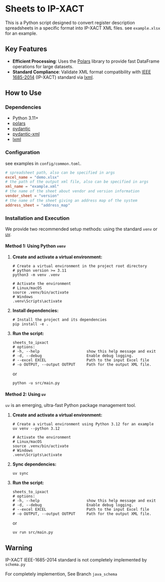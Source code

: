 # Sheets to IP-XACT

This is a Python script designed to convert register description spreadsheets in a specific format into IP-XACT XML files. see `example.xlsx` for an example.

## Key Features

- **Efficient Processing**: Uses the [Polars](https://www.pola.rs/) library to provide fast DataFrame operations for large datasets.
- **Standard Compliance**: Validate XML format compatibility with [IEEE 1685-2014](https://ieeexplore.ieee.org/document/6898803) (IP-XACT) standard
 via [lxml](https://lxml.de/).

## How to Use

### Dependencies

- Python 3.11+
- [polars](https://www.pola.rs/)
- [pydantic](https://docs.pydantic.dev/latest/)
- [pydantic-xml](https://pydantic-xml.readthedocs.io/en/latest/index.html)
- [lxml](https://lxml.de/)

### Configuration

see examples in `config/common.toml`. 
```toml
# spreadsheet path, also can be specified in args
excel_name = "demo.xlsx"
# the path of the output xml file, also can be specified in args
xml_name = "example.xml"
# the name of the sheet about vendor and version information
vendor_sheet = "version"
# the name of the sheet giving an address map of the system
address_sheet = "address_map"
```

### Installation and Execution

We provide two recommended setup methods: using the standard `venv` or [uv](https://docs.astral.sh/uv/).

#### Method 1: Using Python `venv`

1. **Create and activate a virtual environment:**

   ```shell
   # Create a virtual environment in the project root directory  
   # python version >= 3.11
   python3 -m venv .venv  
   
   # Activate the environment  
   # Linux/macOS  
   source .venv/bin/activate  
   # Windows  
   .venv\Scripts\activate  
   ```

2. **Install dependencies:**

   ```shell
   # Install the project and its dependencies  
   pip install -e .  
   ```

3. **Run the script:**

   ```shell
   sheets_to_ipxact
   # options:
   # -h, --help                     show this help message and exit
   # -d, --debug                    Enable debug logging.
   # --excel EXCEL                  Path to the input Excel file
   # -o OUTPUT, --output OUTPUT     Path for the output XML file.
   ```
   or
   ```shell
   python -u src/main.py
   ```

#### Method 2: Using `uv`

`uv` is an emerging, ultra-fast Python package management tool.

1. **Create and activate a virtual environment:**

   ```shell
   # Create a virtual environment using Python 3.12 for an example
   uv venv --python 3.12  
   
   # Activate the environment  
   # Linux/macOS  
   source .venv/bin/activate  
   # Windows  
   .venv\Scripts\activate  
   ```

2. **Sync dependencies:**

   ```shell
   uv sync
   ```

3. **Run the script:**

   ```shell
   sheets_to_ipxact
   # options:
   # -h, --help                     show this help message and exit
   # -d, --debug                    Enable debug logging.
   # --excel EXCEL                  Path to the input Excel file
   # -o OUTPUT, --output OUTPUT     Path for the output XML file.
   ```
   or
   ```shell
   uv run src/main.py
   ```


## Warning
IP-XACT IEEE-1685-2014 standard is not completely implemented by `schema.py`

For completely implemention, See Branch `java_schema`
